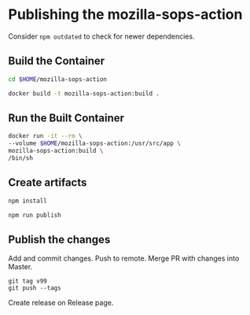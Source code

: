 # Publishing the mozilla-sops-action

Consider `npm outdated` to check for newer dependencies.

## Build the Container

```bash
cd $HOME/mozilla-sops-action
```

```bash
docker build -t mozilla-sops-action:build .
```

## Run the Built Container

```bash
docker run -it --rm \
--volume $HOME/mozilla-sops-action:/usr/src/app \
mozilla-sops-action:build \
/bin/sh
```

## Create artifacts

```bash
npm install
```

```bash
npm run publish
```

## Publish the changes

Add and commit changes. Push to remote. Merge PR with changes into Master.

```
git tag v99
git push --tags
```

Create release on Release page.
